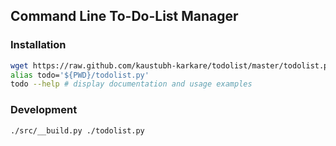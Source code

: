 ## Command Line To-Do-List Manager

### Installation

```bash
wget https://raw.github.com/kaustubh-karkare/todolist/master/todolist.py
alias todo='${PWD}/todolist.py'
todo --help # display documentation and usage examples
```

### Development

```bash
./src/__build.py ./todolist.py
```